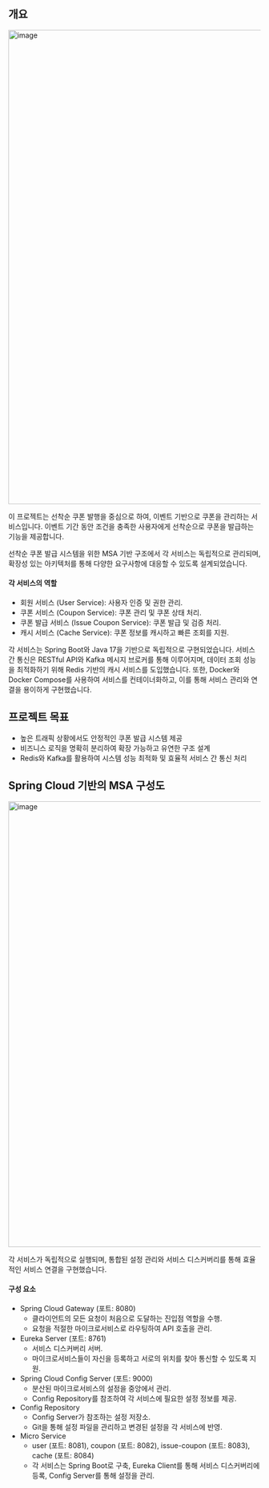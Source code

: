 ## 개요
<img width="948" alt="image" src="https://github.com/user-attachments/assets/e51537fa-eb57-4a8f-9f0d-b0cc74d30132">

이 프로젝트는 선착순 쿠폰 발행을 중심으로 하여, 이벤트 기반으로 쿠폰을 관리하는 서비스입니다. 이벤트 기간 동안 조건을 충족한 사용자에게 선착순으로 쿠폰을 발급하는 기능을 제공합니다.

선착순 쿠폰 발급 시스템을 위한 MSA 기반 구조에서 각 서비스는 독립적으로 관리되며, 확장성 있는 아키텍처를 통해 다양한 요구사항에 대응할 수 있도록 설계되었습니다. 
#### 각 서비스의 역할

- 회원 서비스 (User Service): 사용자 인증 및 권한 관리.
- 쿠폰 서비스 (Coupon Service): 쿠폰 관리 및 쿠폰 상태 처리.
- 쿠폰 발급 서비스 (Issue Coupon Service): 쿠폰 발급 및 검증 처리.
- 캐시 서비스 (Cache Service): 쿠폰 정보를 캐시하고 빠른 조회를 지원.

각 서비스는 Spring Boot와 Java 17을 기반으로 독립적으로 구현되었습니다. 서비스 간 통신은 RESTful API와 Kafka 메시지 브로커를 통해 이루어지며, 데이터 조회 성능을 최적화하기 위해 Redis 기반의 캐시 서비스를 도입했습니다. 또한, Docker와 Docker Compose를 사용하여 서비스를 컨테이너화하고, 이를 통해 서비스 관리와 연결을 용이하게 구현했습니다.

## 프로젝트 목표
* 높은 트래픽 상황에서도 안정적인 쿠폰 발급 시스템 제공
* 비즈니스 로직을 명확히 분리하여 확장 가능하고 유연한 구조 설계
* Redis와 Kafka를 활용하여 시스템 성능 최적화 및 효율적 서비스 간 통신 처리

## Spring Cloud 기반의 MSA 구성도
<img width="891" alt="image" src="https://github.com/user-attachments/assets/d1c10066-a2d1-41dc-946c-69221908efee">

각 서비스가 독립적으로 실행되며, 통합된 설정 관리와 서비스 디스커버리를 통해 효율적인 서비스 연결을 구현했습니다.

#### 구성 요소
- Spring Cloud Gateway (포트: 8080)
  - 클라이언트의 모든 요청이 처음으로 도달하는 진입점 역할을 수행.
  - 요청을 적절한 마이크로서비스로 라우팅하여 API 호출을 관리.
- Eureka Server (포트: 8761)
  - 서비스 디스커버리 서버.
  - 마이크로서비스들이 자신을 등록하고 서로의 위치를 찾아 통신할 수 있도록 지원.
- Spring Cloud Config Server (포트: 9000)
  - 분산된 마이크로서비스의 설정을 중앙에서 관리.
  - Config Repository를 참조하여 각 서비스에 필요한 설정 정보를 제공.
- Config Repository
  - Config Server가 참조하는 설정 저장소.
  - Git을 통해 설정 파일을 관리하고 변경된 설정을 각 서비스에 반영.
- Micro Service
  - user (포트: 8081), coupon (포트: 8082), issue-coupon (포트: 8083), cache (포트: 8084)
  - 각 서비스는 Spring Boot로 구축, Eureka Client를 통해 서비스 디스커버리에 등록, Config Server를 통해 설정을 관리.
